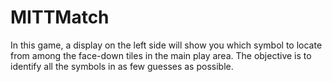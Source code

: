 # MITTMatch
In this game, a display on the left side will show you which symbol to locate from among the face-down tiles in the main play area.  The objective is to identify all the symbols in as few guesses as possible. 
